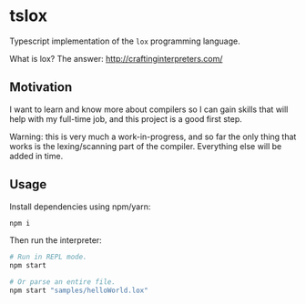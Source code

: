 # tslox

Typescript implementation of the `lox` programming language.

What is lox? The answer: http://craftinginterpreters.com/

## Motivation

I want to learn and know more about compilers so I can gain skills that will help with my full-time job, and this project is a good first step.

Warning: this is very much a work-in-progress, and so far the only thing that works is the lexing/scanning part of the compiler. Everything else will be added in time.

## Usage

Install dependencies using npm/yarn:

```bash
npm i
```

Then run the interpreter:

```bash
# Run in REPL mode.
npm start

# Or parse an entire file.
npm start "samples/helloWorld.lox"
```
